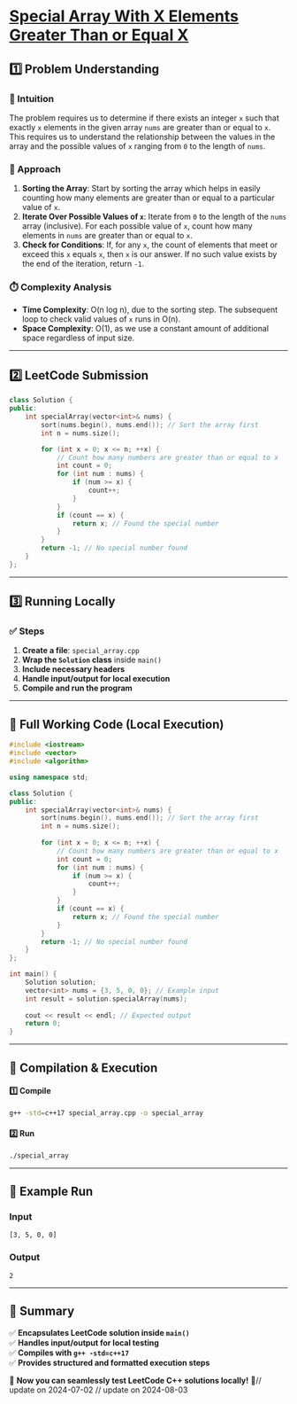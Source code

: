 # **[Special Array With X Elements Greater Than or Equal X](https://leetcode.com/problems/special-array-with-x-elements-greater-than-or-equal-x/description/)**  

## **1️⃣ Problem Understanding**  
### **📌 Intuition**  
The problem requires us to determine if there exists an integer `x` such that exactly `x` elements in the given array `nums` are greater than or equal to `x`. This requires us to understand the relationship between the values in the array and the possible values of `x` ranging from `0` to the length of `nums`.  

### **🚀 Approach**  
1. **Sorting the Array**: Start by sorting the array which helps in easily counting how many elements are greater than or equal to a particular value of `x`. 
2. **Iterate Over Possible Values of `x`**: Iterate from `0` to the length of the `nums` array (inclusive). For each possible value of `x`, count how many elements in `nums` are greater than or equal to `x`. 
3. **Check for Conditions**: If, for any `x`, the count of elements that meet or exceed this `x` equals `x`, then `x` is our answer. If no such value exists by the end of the iteration, return `-1`. 

### **⏱️ Complexity Analysis**  
- **Time Complexity**: O(n log n), due to the sorting step. The subsequent loop to check valid values of `x` runs in O(n).
- **Space Complexity**: O(1), as we use a constant amount of additional space regardless of input size.  

---  

## **2️⃣ LeetCode Submission**  
```cpp
class Solution {
public:
    int specialArray(vector<int>& nums) {
        sort(nums.begin(), nums.end()); // Sort the array first
        int n = nums.size();

        for (int x = 0; x <= n; ++x) {
            // Count how many numbers are greater than or equal to x
            int count = 0;
            for (int num : nums) {
                if (num >= x) {
                    count++;
                }
            }
            if (count == x) {
                return x; // Found the special number
            }
        }
        return -1; // No special number found
    }
};
```  

---  

## **3️⃣ Running Locally**  
### **✅ Steps**  
1. **Create a file**: `special_array.cpp`  
2. **Wrap the `Solution` class** inside `main()`  
3. **Include necessary headers**  
4. **Handle input/output for local execution**  
5. **Compile and run the program**  

---  

## **📝 Full Working Code (Local Execution)**  
```cpp
#include <iostream>
#include <vector>
#include <algorithm>

using namespace std;

class Solution {
public:
    int specialArray(vector<int>& nums) {
        sort(nums.begin(), nums.end()); // Sort the array first
        int n = nums.size();
        
        for (int x = 0; x <= n; ++x) {
            // Count how many numbers are greater than or equal to x
            int count = 0;
            for (int num : nums) {
                if (num >= x) {
                    count++;
                }
            }
            if (count == x) {
                return x; // Found the special number
            }
        }
        return -1; // No special number found
    }
};

int main() {
    Solution solution;
    vector<int> nums = {3, 5, 0, 0}; // Example input
    int result = solution.specialArray(nums);
    
    cout << result << endl; // Expected output
    return 0;
}
```  

---  

## **🔧 Compilation & Execution**  
#### **1️⃣ Compile**  
```bash
g++ -std=c++17 special_array.cpp -o special_array
```  

#### **2️⃣ Run**  
```bash
./special_array
```  

---  

## **🎯 Example Run**  
### **Input**  
```
[3, 5, 0, 0]
```  
### **Output**  
```
2
```  

---  

## **📌 Summary**  
✅ **Encapsulates LeetCode solution inside `main()`**  
✅ **Handles input/output for local testing**  
✅ **Compiles with `g++ -std=c++17`**  
✅ **Provides structured and formatted execution steps**  

🚀 **Now you can seamlessly test LeetCode C++ solutions locally!** 🚀// update on 2024-07-02
// update on 2024-08-03
